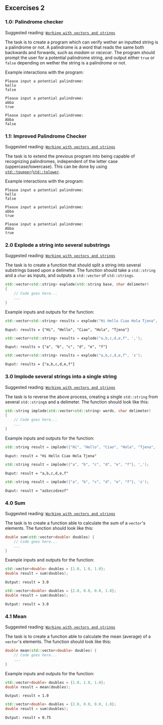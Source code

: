 ## Excercises 2

### 1.0: Palindrome checker

Suggested reading: [`Working with vectors and strings`](07-working-with-vectors-and-strings)

The task is to create a program which can verify wether an inputted string is a palindrome or not. A palindrome is a word that reads the same both backwards and forwards, such as *madam* or *racecar*. The program should prompt the user for a potential palindrome string, and output either `true` or `false` depending on wether the string is a palindrome or not.

Example interactions with the program:
```
Please input a potential palindrome:
hello
false
```
```
Please input a potential palindrome:
abba
true
```
```
Please input a potential palindrome:
Abba
false
```

### 1.1: Improved Palindrome Checker

Suggested reading: [`Working with vectors and strings`](07-working-with-vectors-and-strings)

The task is to extend the previous program into being capable of recognizing palindromes, independent of the letter case (uppercase/lowercase). This can be done by using [`std::toupper`](https://en.cppreference.com/w/cpp/string/byte/toupper)/[`std::tolower`](https://en.cppreference.com/w/cpp/string/byte/tolower).

Example interactions with the program:
```
Please input a potential palindrome:
hello
false
```
```
Please input a potential palindrome:
abba
true
```
```
Please input a potential palindrome:
Abba
true
```

### 2.0 Explode a string into several substrings

Suggested reading: [`Working with vectors and strings`](07-working-with-vectors-and-strings)

The task is to create a function that should split a string into several substrings based upon a delimeter. The function should take a `std::string` and a `char` as inputs, and outputs a `std::vector` of `std::strings`.

```cpp
std::vector<std::string> explode(std::string base, char delimeter)
{
	// Code goes here...
	...
}
```

Example inputs and outputs for the function:
```cpp
std::vector<std::string> results = explode("Hi Hello Ciao Hola Tjena", ' ');
```
```
Ouput: results = {"Hi", "Hello", "Ciao", "Hola", "Tjena"}
```
```cpp
std::vector<std::string> results = explode("a,b,c,d,e,f", ',');
```
```
Ouput: results = {"a", "b", "c", "d", "e", "f"}
```
```cpp
std::vector<std::string> results = explode("a,b,c,d,e,f", 'z');
```
```
Ouput: results = {"a,b,c,d,e,f"}
```

### 3.0 Implode several strings into a single string

Suggested reading: [`Working with vectors and strings`](07-working-with-vectors-and-strings)

The task is to reverse the above process, creating a single `std::string` from several `std::string`s and a delimeter. The function should look like this:

```cpp
std::string implode(std::vector<std::string> words, char delimeter)
{
	// Code goes here...
	...
}
```

Example inputs and outputs for the function:
```cpp
std::string result = implode({"Hi", "Hello", "Ciao", "Hola", "Tjena", ' ');
```
```
Ouput: result = "Hi Hello Ciao Hola Tjena"
```
```cpp
std::string result = implode({"a", "b", "c", "d", "e", "f"}, ',');
```
```
Ouput: result = "a,b,c,d,e,f"
```
```cpp
std::string result = implode({"a", "b", "c", "d", "e", "f"}, 'z');
```
```
Ouput: result = "azbzczdzezf"
```

### 4.0 Sum

Suggested reading: [`Working with vectors and strings`](07-working-with-vectors-and-strings)

The task is to create a function able to calculate the sum of a `vector`'s elements. The function should look like this:

```cpp
double sum(std::vector<double> doubles) {
	// Code goes here...
	...
}
```

Example inputs and outputs for the function:
```cpp
std::vector<double> doubles = {1.0, 1.0, 1.0};
double result = sum(doubles);
```
```
Output: result = 3.0
```
```cpp
std::vector<double> doubles = {2.0, 0.0, 0.0, 1.0};
double result = sum(doubles);
```
```
Output: result = 3.0
```

### 4.1 Mean

Suggested reading: [`Working with vectors and strings`](07-working-with-vectors-and-strings)

The task is to create a function able to calculate the mean (average) of a `vector`'s elements. The function should look like this:

```cpp
double mean(std::vector<double> doubles) {
	// Code goes here...
	...
}
```

Example inputs and outputs for the function:
```cpp
std::vector<double> doubles = {1.0, 1.0, 1.0};
double result = mean(doubles);
```
```
Output: result = 1.0
```
```cpp
std::vector<double> doubles = {2.0, 0.0, 0.0, 1.0};
double result = sum(doubles);
```
```
Output: result = 0.75
```
